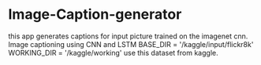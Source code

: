 # Image-Caption-generator
this app generates captions for input picture trained on the imagenet cnn. Image captioning using CNN and LSTM BASE_DIR = '/kaggle/input/flickr8k' WORKING_DIR = '/kaggle/working' use this dataset from kaggle.
